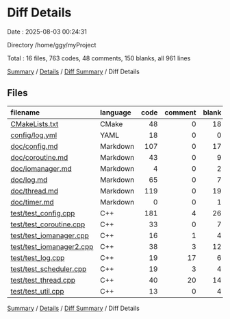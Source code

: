 # Diff Details

Date : 2025-08-03 00:24:31

Directory /home/ggy/myProject

Total : 16 files,  763 codes, 48 comments, 150 blanks, all 961 lines

[Summary](results.md) / [Details](details.md) / [Diff Summary](diff.md) / Diff Details

## Files
| filename | language | code | comment | blank | total |
| :--- | :--- | ---: | ---: | ---: | ---: |
| [CMakeLists.txt](/CMakeLists.txt) | CMake | 48 | 0 | 18 | 66 |
| [config/log.yml](/config/log.yml) | YAML | 18 | 0 | 0 | 18 |
| [doc/config.md](/doc/config.md) | Markdown | 107 | 0 | 17 | 124 |
| [doc/coroutine.md](/doc/coroutine.md) | Markdown | 43 | 0 | 9 | 52 |
| [doc/iomanager.md](/doc/iomanager.md) | Markdown | 4 | 0 | 2 | 6 |
| [doc/log.md](/doc/log.md) | Markdown | 65 | 0 | 7 | 72 |
| [doc/thread.md](/doc/thread.md) | Markdown | 119 | 0 | 19 | 138 |
| [doc/timer.md](/doc/timer.md) | Markdown | 0 | 0 | 1 | 1 |
| [test/test\_config.cpp](/test/test_config.cpp) | C++ | 181 | 4 | 26 | 211 |
| [test/test\_coroutine.cpp](/test/test_coroutine.cpp) | C++ | 33 | 0 | 7 | 40 |
| [test/test\_iomanager.cpp](/test/test_iomanager.cpp) | C++ | 16 | 1 | 4 | 21 |
| [test/test\_iomanager2.cpp](/test/test_iomanager2.cpp) | C++ | 38 | 3 | 12 | 53 |
| [test/test\_log.cpp](/test/test_log.cpp) | C++ | 19 | 17 | 6 | 42 |
| [test/test\_scheduler.cpp](/test/test_scheduler.cpp) | C++ | 19 | 3 | 4 | 26 |
| [test/test\_thread.cpp](/test/test_thread.cpp) | C++ | 40 | 20 | 14 | 74 |
| [test/test\_util.cpp](/test/test_util.cpp) | C++ | 13 | 0 | 4 | 17 |

[Summary](results.md) / [Details](details.md) / [Diff Summary](diff.md) / Diff Details